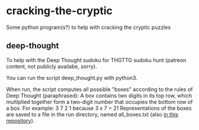 # cracking-the-cryptic
Some python program(s?) to help with cracking the cryptic puzzles

## deep-thought
To help with the Deep Thought sudoku for THGTTG sudoku hunt 
(patreon content, not publicly availabe, sorry).

You can run the script deep_thought.py with python3. 

When run, the script computes all possible "boxes" according to the rules 
of Deep Thought (paraphrased):
 A box contains two digits in its top row, 
which multiplied together form a two-digit number that
occupies the bottom row of a box. 
For example:
    3  7 
    2  1
because 3 x 7 = 21
Representations of the boxes are saved to a file in the run directory, named 
all_boxes.txt (also [in this repository](https://github.com/Janna112358/cracking-the-cryptic/blob/master/all_boxes.txt)).
